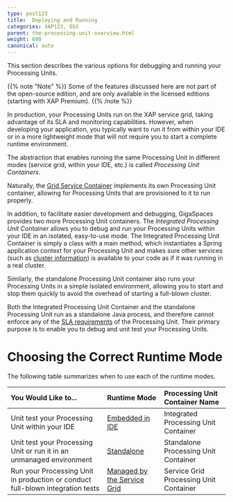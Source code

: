 ```yaml
---
type: post123
title:  Deploying and Running
categories: XAP123, OSS
parent: the-processing-unit-overview.html
weight: 600
canonical: auto
---
```



This section describes the various options for debugging and running your Processing Units.

{{% note "Note" %}}
Some of the features discussed here are not part of the open-source edition, and are only available in the licensed editions (starting with XAP Premium).
{{% /note %}}

In production, your Processing Units run on the XAP service grid, taking advantage of its SLA and monitoring capabilities. However, when developing your application, you typically want to run it from within your IDE or in a more lightweight mode that will not require you to start a complete runtime environment.

The abstraction that enables running the same Processing Unit in different modes (service grid, within your IDE, etc.) is called _Processing Unit Containers_.

Naturally, the [Grid Service Container](../overview/the-runtime-environment.html#gsc) implements its own Processing Unit container, allowing for Processing Units that are provisioned to it to run properly.

In addition, to facilitate easier development and debugging, GigaSpaces provides two more Processing Unit containers. The _Integrated Processing Unit Container_ allows you to debug and run your Processing Units within your IDE in an isolated, easy-to-use mode. The Integrated Processing Unit Container is simply a class with a main method, which instantiates a Spring application context for your Processing Unit and makes sure other services (such as [cluster information](./obtaining-cluster-information.html)) is available to your code as if it was running in a real cluster.

Similarly, the standalone Processing Unit container also runs your Processing Units in a simple isolated environment, allowing you to start and stop them quickly to avoid the overhead of starting a full-blown cluster.

Both the Integrated Processing Unit Container and the standalone Processing Unit run as a standalone Java process, and therefore cannot enforce any of the [SLA requirements](../admin/the-sla-overview.html) of the Processing Unit. Their primary purpose is to enable you to debug and unit test your Processing Units.

# Choosing the Correct Runtime Mode

The following table summarizes when to use each of the runtime modes.


| You Would Like to... | Runtime Mode | Processing Unit Container Name |
|:---------------------|:-------------|:-------------------------------|
|  Unit test your Processing Unit within your IDE | [Embedded in IDE](../started/xap-debug.html) | Integrated Processing Unit Container |
| Unit test your Processing Unit or run it in an unmanaged environment | [Standalone](./running-in-standalone-mode.html) | Standalone Processing Unit Container |
| Run your Processing Unit in production or conduct full-blown integration tests | [Managed by the Service Grid](./deploying-onto-the-service-grid.html) | Service Grid Processing Unit Container |

